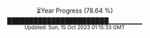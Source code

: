 <p align="center">
⏳Year Progress (78.64 %) <br>
███████████████████████▁▁▁▁▁▁▁ <br>
<sub>Updated: Sun, 15 Oct 2023 01:15:33 GMT</sub>
</p>

